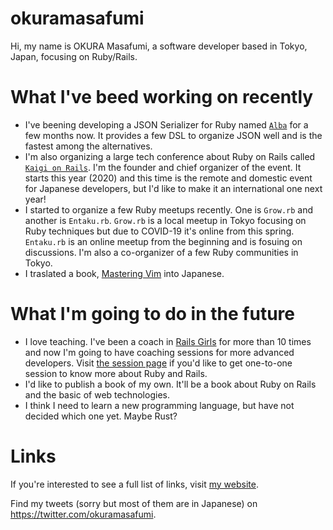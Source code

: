# okuramasafumi

Hi, my name is OKURA Masafumi, a software developer based in Tokyo, Japan, focusing on Ruby/Rails.

# What I've beed working on recently

- I've beening developing a JSON Serializer for Ruby named [`Alba`](https://github.com/okuramasafumi/alba) for a few months now. It provides a few DSL to organize JSON well and is the fastest among the alternatives.
- I'm also organizing a large tech conference about Ruby on Rails called [`Kaigi on Rails`](https://kaigionrails.org). I'm the founder and chief organizer of the event. It starts this year (2020) and this time is the remote and domestic event for Japanese developers, but I'd like to make it an international one next year!
- I started to organize a few Ruby meetups recently. One is `Grow.rb` and another is `Entaku.rb`. `Grow.rb` is a local meetup in Tokyo focusing on Ruby techniques but due to COVID-19 it's online from this spring. `Entaku.rb` is an online meetup from the beginning and is fosuing on discussions. I'm also a co-organizer of a few Ruby communities in Tokyo.
- I traslated a book, [Mastering Vim](https://www.packtpub.com/application-development/mastering-vim) into Japanese.

# What I'm going to do in the future

- I love teaching. I've been a coach in [Rails Girls](https://railsgirls.com) for more than 10 times and now I'm going to have coaching sessions for more advanced developers. Visit [the session page](https://viasession.com/okuramasafumi/p/ruby-rails-personal-coaching-in-english) if you'd like to get one-to-one session to know more about Ruby and Rails.
- I'd like to publish a book of my own. It'll be a book about Ruby on Rails and the basic of web technologies.
- I think I need to learn a new programming language, but have not decided which one yet. Maybe Rust?

# Links

If you're interested to see a full list of links, visit [my website](https://okuramasafumi.com).

Find my tweets (sorry but most of them are in Japanese) on https://twitter.com/okuramasafumi.
